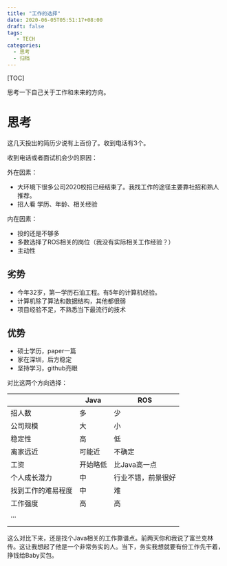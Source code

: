 ```yaml
---
title: "工作的选择"
date: 2020-06-05T05:51:17+08:00
draft: false
tags: 
   - TECH
categories:
  - 思考
  - 归档
---
```


[TOC]

思考一下自己关于工作和未来的方向。


<!--more-->

# 思考

这几天投出的简历少说有上百份了。收到电话有3个。

收到电话或者面试机会少的原因：

外在因素：

- 大环境下很多公司2020校招已经结束了。我找工作的途径主要靠社招和熟人推荐。
- 招人看 学历、年龄、相关经验

内在因素：

- 投的还是不够多
- 多数选择了ROS相关的岗位（我没有实际相关工作经验？）
- 主动性

## 劣势

- 今年32岁，第一学历石油工程。有5年的计算机经验。
- 计算机除了算法和数据结构，其他都很弱
- 项目经验不足，不熟悉当下最流行的技术

## 优势

- 硕士学历，paper一篇
- 家在深圳，后方稳定
- 坚持学习，github亮眼

对比这两个方向选择：

|                    | Java     | ROS                |
| ------------------ | -------- | ------------------ |
| 招人数             | 多       | 少                 |
| 公司规模           | 大       | 小                 |
| 稳定性             | 高       | 低                 |
| 离家远近           | 可能近   | 不确定             |
| 工资               | 开始略低 | 比Java高一点       |
| 个人成长潜力       | 中       | 行业不错，前景很好 |
| 找到工作的难易程度 | 中       | 难                 |
| 工作强度           | 高       | 高                 |
| ...                |          |                    |
|                    |          |                    |
|                    |          |                    |

这么对比下来，还是找个Java相关的工作靠谱点。前两天你和我说了富兰克林传。这让我想起了他是一个非常务实的人。当下，务实我想就要有份工作先干着，挣钱给Baby买包。

